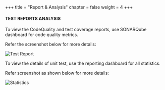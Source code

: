 +++
title = "Report & Analysis"
chapter = false
weight = 4
+++



#### TEST REPORTS ANALYSIS

To view the CodeQuality and test coverage reports, use SONARQube dashboard for code quality metrics. 

Refer the screenshot below for more details:

![Test Report](/images/module1/Module_1-10.png)

To view the details of unit test, use the reporting dashboard for all statistics.

Refer screenshot as shown below for more details:

![Statistics](/images/module1/Module_1-11.png)







